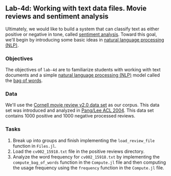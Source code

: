 ## Lab-4d: Working with text data files. Movie reviews and sentiment analysis

Ultimately, we would like to build a system that can classify text as either positive or negative in tone, called [sentiment analysis](https://en.wikipedia.org/wiki/Sentiment_analysis). Toward this goal, we'll begin by introducing some basic ideas in [natural language processing (NLP)](https://en.wikipedia.org/wiki/Natural_language_processing).

### Objectives
The objectives of `lab-4d` are to familiarize students with working with text documents and a simple [natural language processing (NLP)](https://en.wikipedia.org/wiki/Natural_language_processing) model called the 
[bag of words](https://en.wikipedia.org/wiki/Bag-of-words_model).

### Data
We'll use the [Cornell movie review v2.0 data set](http://www.cs.cornell.edu/people/pabo/movie-review-data) as our corpus. This data set was introduced and analyzed in [Pang/Lee ACL 2004](https://aclanthology.org/P04-1035/). This data set contains 1000 positive and 1000 negative processed reviews.

### Tasks
1. Break up into groups and finish implementing the `load_review_file` function in `Files.jl`.
1. Load the `cv002_15918.txt` file in the positive reviews directory. 
1. Analyze the word frequency for `cv002_15918.txt` by implementing the `compute_bag_of_words` function in the `Compute.jl` file and then computing the usage frequency using the `frequency` function in the `Compute.jl` file.


